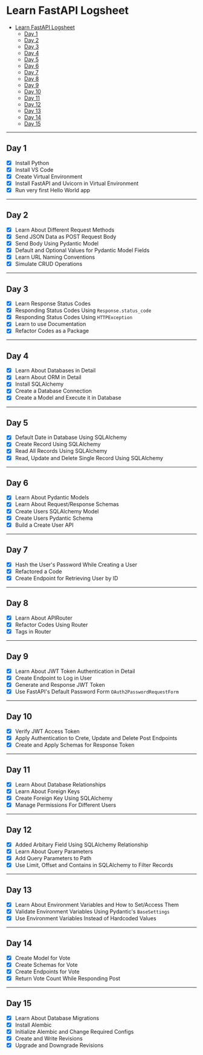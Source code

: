 # Learn FastAPI Logsheet

- [Learn FastAPI Logsheet](#learn-fastapi-logsheet)
  - [Day 1](#day-1)
  - [Day 2](#day-2)
  - [Day 3](#day-3)
  - [Day 4](#day-4)
  - [Day 5](#day-5)
  - [Day 6](#day-6)
  - [Day 7](#day-7)
  - [Day 8](#day-8)
  - [Day 9](#day-9)
  - [Day 10](#day-10)
  - [Day 11](#day-11)
  - [Day 12](#day-12)
  - [Day 13](#day-13)
  - [Day 14](#day-14)
  - [Day 15](#day-15)

---

## Day 1

- [x] Install Python
- [x] Install VS Code
- [x] Create Virtual Environment
- [x] Install FastAPI and Uvicorn in Virtual Environment
- [x] Run very first Hello World app

---

## Day 2

- [x] Learn About Different Request Methods
- [x] Send JSON Data as POST Request Body
- [x] Send Body Using Pydantic Model
- [x] Default and Optional Values for Pydantic Model Fields
- [x] Learn URL Naming Conventions
- [x] Simulate CRUD Operations

---

## Day 3

- [x] Learn Response Status Codes
- [x] Responding Status Codes Using `Response.status_code`
- [x] Responding Status Codes Using `HTTPException`
- [x] Learn to use Documentation
- [x] Refactor Codes as a Package

---

## Day 4

- [x] Learn About Databases in Detail
- [x] Learn About ORM in Detail
- [x] Install SQLAlchemy
- [x] Create a Database Connection
- [x] Create a Model and Execute it in Database

---

## Day 5

- [x] Default Date in Database Using SQLAlchemy
- [x] Create Record Using SQLAlchemy
- [x] Read All Records Using SQLAlchemy
- [x] Read, Update and Delete Single Record Using SQLAlchemy

---

## Day 6

- [x] Learn About Pydantic Models
- [x] Learn About Request/Response Schemas
- [x] Create Users SQLAlchemy Model
- [x] Create Users Pydantic Schema
- [x] Build a Create User API

---

## Day 7

- [x] Hash the User's Password While Creating a User
- [x] Refactored a Code
- [x] Create Endpoint for Retrieving User by ID

---

## Day 8

- [x] Learn About APIRouter
- [x] Refactor Codes Using Router
- [x] Tags in Router

---

## Day 9

- [x] Learn About JWT Token Authentication in Detail
- [x] Create Endpoint to Log in User
- [x] Generate and Response JWT Token
- [x] Use FastAPI's Default Password Form `OAuth2PasswordRequestForm`

---

## Day 10

- [x] Verify JWT Access Token
- [x] Apply Authentication to Crete, Update and Delete Post Endpoints
- [x] Create and Apply Schemas for Response Token

---

## Day 11

- [x] Learn About Database Relationships
- [x] Learn About Foreign Keys
- [x] Create Foreign Key Using SQLAlchemy
- [x] Manage Permissions For Different Users

---

## Day 12

- [x] Added Arbitary Field Using SQLAlchemy Relationship
- [x] Learn About Query Parameters
- [x] Add Query Parameters to Path
- [x] Use Limit, Offset and Contains in SQLAlchemy to Filter Records

---

## Day 13

- [x] Learn About Environment Variables and How to Set/Access Them
- [x] Validate Environment Variables Using Pydantic's `BaseSettings`
- [x] Use Environment Variables Instead of Hardcoded Values

---

## Day 14

- [x] Create Model for Vote
- [x] Create Schemas for Vote
- [x] Create Endpoints for Vote
- [x] Return Vote Count While Responding Post

---

## Day 15

- [x] Learn About Database Migrations
- [x] Install Alembic
- [x] Initialize Alembic and Change Required Configs
- [x] Create and Write Revisions
- [x] Upgrade and Downgrade Revisions